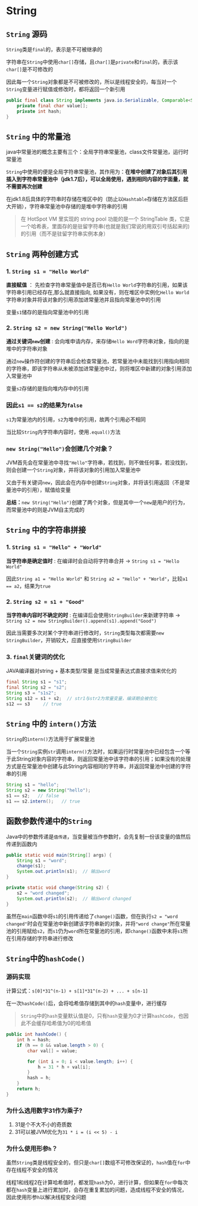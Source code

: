 # String

## `String` 源码

`String`类是`final`的，表示是不可被继承的

字符串在`String`中使用`char[]`存储，且`char[]`是`private`和`final`的，表示该`char[]`是不可修改的

因此每一个`String`对象都是不可被修改的，所以是线程安全的，每当对一个`String`变量进行赋值或修改时，都将返回一个新引用

```java
public final class String implements java.io.Serializable, Comparable<String>, CharSequence {
    private final char value[];
    private int hash;
}
```

## `String` 中的常量池

java中常量池的概念主要有三个：全局字符串常量池，class文件常量池，运行时常量池

`String`中使用的便是全局字符串常量池，其作用为：**在堆中创建了对象后其引用插入到字符串常量池中（jdk1.7后），可以全局使用，遇到相同内容的字面量，就不需要再次创建**

在jdk1.8后具体的字符串时存储在堆区中的（防止以`Hashtable`存储在方法区后巨大开销），字符串常量池中存储的是堆中字符串的引用

> 在 HotSpot VM 里实现的 string pool 功能的是一个 StringTable 类，它是一个哈希表，里面存的是驻留字符串(也就是我们常说的用双引号括起来的)的引用（而不是驻留字符串实例本身）

## `String` 两种创建方式

### 1. `String s1 = "Hello World"`

**直接赋值** ： 先检查字符串常量值中是否已有`Hello World`字符串的引用，如果该字符串引用已经存在,那么就直接指向, 如果没有，则在堆区中实例化`Hello World`字符串对象并将该对象的引用添加进常量池并且指向常量池中的引用

变量`s1`储存的是指向常量池中的引用

### 2. `String s2 = new String("Hello World")`

**通过关键词`new`创建** : 会向堆申请内存，来存储`Hello Word`字符串对象，指向的是堆中的字符串对象

通过`new`操作符创建的字符串后会检查常量池，若常量池中未能找到引用指向相同的字符串，即该字符串从未被添加进常量池中过，则将堆区中新建的对象引用添加入常量池中

变量`s2`存储的是指向堆内存中的引用

### 因此`s1 == s2`的结果为`false`

`s1`为常量池内的引用，`s2`为堆中的引用，故两个引用必不相同

当比较`String`内字符串内容时，使用`.equal()`方法

### `new String("Hello")`会创建几个对象？

JVM首先会在常量池中寻找`"Hello"`字符串，若找到，则不做任何事，若没找到，则会创建一个`String`对象，并将该对象的引用加入常量池中

又由于有关键词`new`，因此会在内存中创建`String`对象，并将该引用返回（不是常量池中的引用），赋值给变量

**总结：**`new String("Hello")`创建了两个对象，但是其中一个`new`是用户的行为，而常量池中的则是JVM自主完成的

## `String` 中的字符串拼接

### 1. `String s1 = "Hello" + "World"`

**当字符串是确定值时** : 在编译时会自动将字符串合并 -> `String s1 = "Hello World"`

因此`String a1 = "Hello World"` 和 `String a2 = "Hello" + "World"`，比较`a1 == a2`，结果为`true`

### 2. `String s2 = s1 + "Good"`

**当字符串内容时不确定的时** : 在编译后会使用`StringBuilder`来新建字符串 -> `String s2 = new StringBuilder().append(s1).append("Good")`

因此当需要多次对某个字符串进行修改时，`String`类型每次都需要`new StringBuilder`，开销较大，应直接使用`StringBuilder`

### 3. `final`关键词的优化

JAVA编译器对string + 基本类型/常量 是当成常量表达式直接求值来优化的

```java
final String s1 = "s1";
final String s2 = "s2";
String s3 = "s1s2";
String s12 = s1 + s2;  // str1与str2为常量变量，编译期会被优化
s12 == s3     // true
```

## `String` 中的 `intern()`方法

`String`的`intern()`方法用于扩展常量池

当一个`String`实例`str`调用`intern()`方法时，如果运行时常量池中已经包含一个等于此String对象内容的字符串，则返回常量池中该字符串的引用；如果没有的处理方式是在常量池中创建与此String内容相同的字符串，并返回常量池中创建的字符串的引用

```java
String s1 = "hello";
String s2 = new String("hello");
s1 == s2;   // false
s1 == s2.intern();   // true
```

## 函数参数传递中的`String`

Java中的参数传递是`值传递`，当变量被当作参数时，会先复制一份该变量的值然后传递到函数内

```java
public static void main(String[] args) {
    String s1 = "word";
    change(s1);
    System.out.println(s1);  // 输出word
}

private static void change(String s2) {
    s2 = "word changed";
    System.out.println(s2);  // 输出word changed
}
```

虽然在`main`函数中将`s1`的引用传递给了`change()`函数，但在执行`s2 = "word changed"`时会在常量池中新创建该字符串新的对象，并将`"word change"`所在常量池的引用赋给`s2`，而`s1`仍为`word`所在常量池的引用，即`change()`函数中未将`s1`所在引用存储的字符串进行修改

## `String`中的`hashCode()`

### 源码实现

计算公式：`s[0]*31^(n-1) + s[1]*31^(n-2) + ... + s[n-1]`

在一次`hashCode()`后，会将哈希值存储到其中的`hash`变量中，进行缓存

> `String`中的`hash`变量默认值是0，只有`hash`变量为0才计算`hashCode`，也因此不会缓存哈希值为0的哈希值

```java
public int hashCode() {
    int h = hash;
    if (h == 0 && value.length > 0) {
        char val[] = value;

        for (int i = 0; i < value.length; i++) {
            h = 31 * h + val[i];
        }
        hash = h;
    }
    return h;
}
```

### 为什么选用数字31作为乘子?

1. 31是个不大不小的奇质数
2. 31可以被JVM优化为`31 * i = (i << 5) - i`

### 为什么使用形参`h`？

虽然`String`类是线程安全的，但只是`char[]`数组不可修改保证的，`hash`值在`for`中存在线程不安全的情况

线程1和线程2在计算哈希值时，都发现`hash`为0，进行计算，但如果在`for`中每次都在`hash`变量上进行累加时，会存在重复累加的问题，造成线程不安全的情况，因此使用形参`h`以解决线程安全问题
